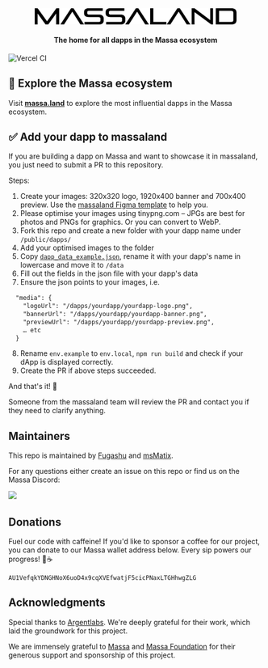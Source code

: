 <div align="center">
    <img src="src/assets/logo-massaland.svg" alt="massaland logo" width=400 />
    <h4>The home for all dapps in the Massa ecosystem</h4>

</div>

![Vercel CI](https://vercelbadge.vercel.app/api/cojodi/massaland-frontend)

## 🧭 Explore the Massa ecosystem

Visit <a href="https://massa.land"><b>massa.land</b></a> to explore the most influential dapps in the Massa
ecosystem.


## ✅ Add your dapp to massaland

If you are building a dapp on Massa and want to showcase it in massaland, you just need to submit a PR to this
repository.

Steps:

1. Create your images: 320x320 logo, 1920x400 banner and 700x400 preview. Use
   the <a href="https://www.figma.com/file/6S69MxzfC99Sn6VxhqVuYL/massaland-Figma-Template?type=design&node-id=0-1&mode=design&t=9k544zGf8bbibA5E-0">
   massaland Figma template</a> to help you.
2. Please optimise your images using tinypng.com – JPGs are best for photos and PNGs for graphics. Or you can convert to
   WebP.
3. Fork this repo and create a new folder with your dapp name under `/public/dapps/`
4. Add your optimised images to the folder
5. Copy [`dapp_data_example.json`](https://github.com/cojodi/massaland-frontend/blob/main/dapp_data_example.json), rename it
   with your dapp's name in lowercase and move it to `/data`
6. Fill out the fields in the json file with your dapp's data
7. Ensure the json points to your images, i.e.

```
  "media": {
    "logoUrl": "/dapps/yourdapp/yourdapp-logo.png",
    "bannerUrl": "/dapps/yourdapp/yourdapp-banner.png",
    "previewUrl": "/dapps/yourdapp/yourdapp-preview.png",
    … etc
  }
```

8. Rename ```env.example``` to ```env.local```, ```npm run build``` and check if your dApp is displayed correctly.
9. Create the PR if above steps succeeded.

And that's it! 🚀

Someone from the massaland team will review the PR and contact you if they need to clarify anything.

## Maintainers
This repo is maintained by [Fugashu](https://github.com/Fugashu) and [msMatix](https://github.com/msMatix).

For any questions either create an issue on this repo or find us on the Massa Discord:

<a href="https://discord.com/invite/massa">
  <img src="https://img.shields.io/badge/Discord-6666FF?style=for-the-badge&logo=discord&logoColor=white">
</a>

## Donations

Fuel our code with caffeine! If you'd like to sponsor a coffee for our project, you can donate to our Massa wallet address below. Every sip powers our progress! 🚀☕
```
AU1VefqkYDNGHNoX6uoD4x9cqXVEfwatjF5cicPNaxLTGHhwgZLG
```
## Acknowledgments

Special thanks to [Argentlabs](https://github.com/argentlabs/dappland). We're deeply grateful for their work, which laid the groundwork for this project.

We are immensely grateful to [Massa](https://massa.net/) and  [Massa Foundation](https://massa.foundation/) for their generous support and sponsorship of this project.



